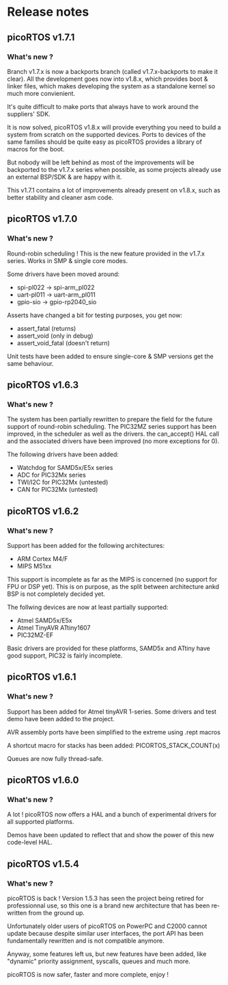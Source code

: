 # Release notes

## picoRTOS v1.7.1
### What's new ?

Branch v1.7.x is now a backports branch (called v1.7.x-backports to make it clear).
All the development goes now into v1.8.x, which provides boot & linker files, which makes
developing the system as a standalone kernel so much more convienient.

It's quite difficult to make ports that always have to work around the suppliers' SDK.

It is now solved, picoRTOS v1.8.x will provide everything you need to build a system from scratch on the supported devices.
Ports to devices of the same families should be quite easy as picoRTOS provides a library of macros for the boot.

But nobody will be left behind as most of the improvements will be backported to the v1.7.x series when possible,
as some projects already use an external BSP/SDK & are happy with it.

This v1.7.1 contains a lot of improvements already present on v1.8.x, such as better stability and cleaner asm code.

## picoRTOS v1.7.0
### What's new ?

Round-robin scheduling ! This is the new feature provided in the v1.7.x series.
Works in SMP & single core modes.

Some drivers have been moved around:
  - spi-pl022 -> spi-arm_pl022
  - uart-pl011 -> uart-arm_pl011
  - gpio-sio -> gpio-rp2040_sio

Asserts have changed a bit for testing purposes, you get now:
 - assert_fatal (returns)
 - assert_void (only in debug)
 - assert_void_fatal (doesn't return)

Unit tests have been added to ensure single-core & SMP versions get the same behaviour.

## picoRTOS v1.6.3
### What's new ?

The system has been partially rewritten to prepare the field for the future support of round-robin scheduling.
The PIC32MZ series support has been improved, in the scheduler as well as the drivers.
the can_accept() HAL call and the associated drivers have been improved (no more exceptions for 0).

The following drivers have been added:
  - Watchdog for SAMD5x/E5x series
  - ADC for PIC32Mx series
  - TWI/I2C for PIC32Mx (untested)
  - CAN for PIC32Mx (untested)

## picoRTOS v1.6.2
### What's new ?

Support has been added for the following architectures:
  - ARM Cortex M4/F
  - MIPS M51xx

This support is incomplete as far as the MIPS is concerned (no support for FPU or DSP yet).
This is on purpose, as the split between architecture ankd BSP is not completely decided yet.

The follwing devices are now at least partially supported:
  - Atmel SAMD5x/E5x
  - Atmel TinyAVR ATtiny1607
  - PIC32MZ-EF

Basic drivers are provided for these platforms, SAMD5x and ATtiny have good support, PIC32 is fairly incomplete.

## picoRTOS v1.6.1
### What's new ?

Support has been added for Atmel tinyAVR 1-series. Some drivers and test demo have been added to
the project.

AVR assembly ports have been simplified to the extreme using .rept macros

A shortcut macro for stacks has been added: PICORTOS_STACK_COUNT(x)

Queues are now fully thread-safe.

## picoRTOS v1.6.0
### What's new ?

A lot ! picoRTOS now offers a HAL and a bunch of experimental drivers for all
supported platforms.

Demos have been updated to reflect that and show the power of this new
code-level HAL.

## picoRTOS v1.5.4
### What's new ?

picoRTOS is back ! Version 1.5.3 has seen the project being retired for professionnal use, so this
one is a brand new architecture that has been re-written from the ground up.

Unfortunately older users of picoRTOS on PowerPC and C2000 cannot update because despite similar
user interfaces, the port API has been fundamentally rewritten and is not compatible anymore.

Anyway, some features left us, but new features have been added, like "dynamic" priority assignment,
syscalls, queues and much more.

picoRTOS is now safer, faster and more complete, enjoy !
